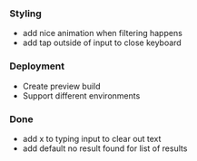 ### Styling

- add nice animation when filtering happens
- add tap outside of input to close keyboard

### Deployment

- Create preview build
- Support different environments

### Done

- add x to typing input to clear out text
- add default no result found for list of results
